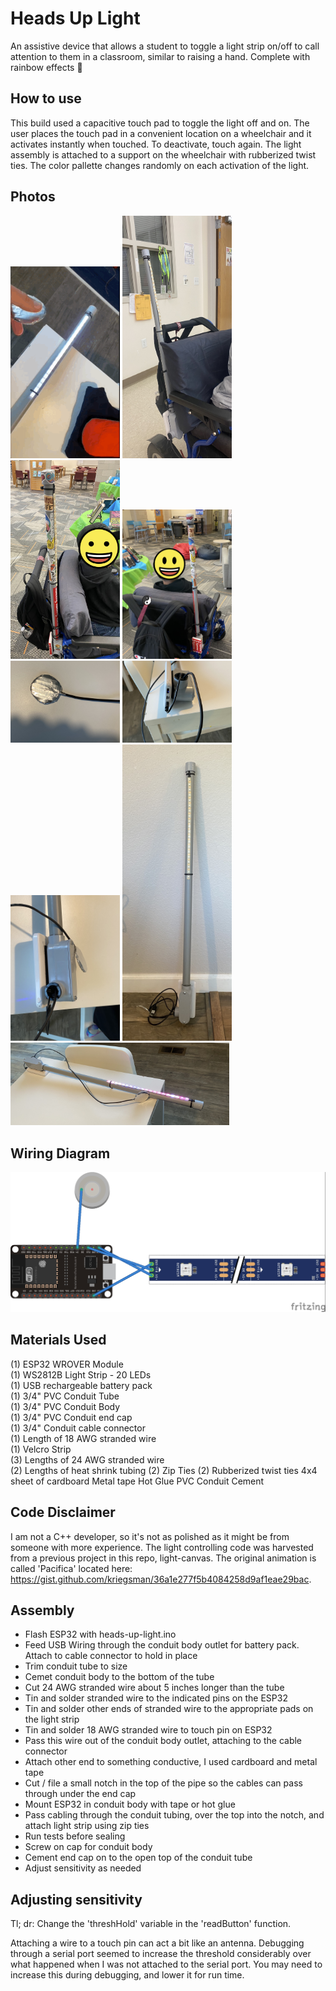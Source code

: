 # Heads Up Light
An assistive device that allows a student to toggle a light strip on/off to call attention to them in a classroom, similar to raising a hand. Complete with rainbow effects :rainbow:

## How to use
This build used a capacitive touch pad to toggle the light off and on. The user places the touch pad in a convenient location on a wheelchair and it activates instantly when touched. To deactivate, touch again. The light assembly is attached to a support on the wheelchair with rubberized twist ties. The color pallette changes randomly on each activation of the light.

## Photos
<img src="./images/light-gif.gif" width="175">
<img src="./images/completed_1.jpeg" width="175">
<img src="./images/completed_2.jpeg" width="175">
<img src="./images/completed_3.jpeg" width="175">
<img src="./images/completed_4.jpeg" width="175">
<img src="./images/completed_5.jpeg" width="175">
<img src="./images/completed_6.jpeg" width="175">
<img src="./images/completed_8.jpeg" width="175">
<img src="./images/completed_7.jpeg" width="350">


## Wiring Diagram
![Wiring Diagram](./images/fritzing-sketch.jpg)

## Materials Used
(1) ESP32 WROVER Module  
(1) WS2812B Light Strip - 20 LEDs  
(1) USB rechargeable battery pack  
(1) 3/4" PVC Conduit Tube  
(1) 3/4" PVC Conduit Body  
(1) 3/4" PVC Conduit end cap  
(1) 3/4" Conduit cable connector  
(1) Length of 18 AWG stranded wire  
(1) Velcro Strip  
(3) Lengths of 24 AWG stranded wire  
(2) Lengths of heat shrink tubing 
(2) Zip Ties
(2) Rubberized twist ties
4x4 sheet of cardboard 
Metal tape
Hot Glue
PVC Conduit Cement

## Code Disclaimer
I am not a C++ developer, so it's not as polished as it might be from someone with more experience. The light controlling code was harvested from a previous project in this repo, light-canvas. The original animation is called 'Pacifica' located here: https://gist.github.com/kriegsman/36a1e277f5b4084258d9af1eae29bac. 

## Assembly
- Flash ESP32 with heads-up-light.ino
- Feed USB Wiring through the conduit body outlet for battery pack. Attach to cable connector to hold in place
- Trim conduit tube to size
- Cemet conduit body to the bottom of the tube
- Cut 24 AWG stranded wire about 5 inches longer than the tube
- Tin and solder stranded wire to the indicated pins on the ESP32
- Tin and solder other ends of stranded wire to the appropriate pads on the light strip
- Tin and solder 18 AWG stranded wire to touch pin on ESP32
- Pass this wire out of the conduit body outlet, attaching to the cable connector
- Attach other end to something conductive, I used cardboard and metal tape
- Cut / file a small notch in the top of the pipe so the cables can pass through under the end cap
- Mount ESP32 in conduit body with tape or hot glue
- Pass cabling through the conduit tubing, over the top into the notch, and attach light strip using zip ties
- Run tests before sealing
- Screw on cap for conduit body
- Cement end cap on to the open top of the conduit tube
- Adjust sensitivity as needed

## Adjusting sensitivity
Tl; dr: Change the 'threshHold' variable in the 'readButton' function.

Attaching a wire to a touch pin can act a bit like an antenna. Debugging through a serial port seemed to increase the threshold considerably over what happened when I was not attached to the serial port. You may need to increase this during debugging, and lower it for run time.